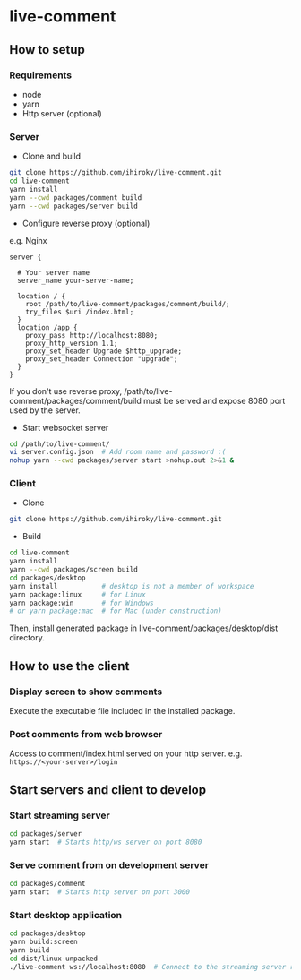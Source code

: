 # live-comment

## How to setup

### Requirements

- node
- yarn
- Http server (optional)

### Server

- Clone and build

```bash
git clone https://github.com/ihiroky/live-comment.git
cd live-comment
yarn install
yarn --cwd packages/comment build
yarn --cwd packages/server build
```

- Configure reverse proxy (optional)

e.g. Nginx
```
server {

  # Your server name
  server_name your-server-name;

  location / {
    root /path/to/live-comment/packages/comment/build/;
    try_files $uri /index.html;
  }
  location /app {
    proxy_pass http://localhost:8080;
    proxy_http_version 1.1;
    proxy_set_header Upgrade $http_upgrade;
    proxy_set_header Connection "upgrade";
  }
}
```

If you don't use reverse proxy, /path/to/live-comment/packages/comment/build must be served and expose 8080 port used by the server.

- Start websocket server
```bash
cd /path/to/live-comment/
vi server.config.json  # Add room name and password :(
nohup yarn --cwd packages/server start >nohup.out 2>&1 &
```

### Client

- Clone
```bash
git clone https://github.com/ihiroky/live-comment.git
```

- Build
```bash
cd live-comment
yarn install
yarn --cwd packages/screen build
cd packages/desktop
yarn install           # desktop is not a member of workspace
yarn package:linux     # for Linux
yarn package:win       # for Windows
# or yarn package:mac  # for Mac (under construction)
```

Then, install generated package in live-comment/packages/desktop/dist directory.

## How to use the client

### Display screen to show comments

Execute the executable file included in the installed package.

### Post comments from web browser

Access to comment/index.html served on your http server. e.g. `https://<your-server>/login`


## Start servers and client to develop

### Start streaming server
```bash
cd packages/server
yarn start  # Starts http/ws server on port 8080
```
### Serve comment from on development server
```bash
cd packages/comment
yarn start  # Starts http server on port 3000
```

### Start desktop application
```bash
cd packages/desktop
yarn build:screen
yarn build
cd dist/linux-unpacked
./live-comment ws://localhost:8080  # Connect to the streaming server regardless of its settings.
```
